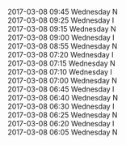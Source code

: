 2017-03-08 09:45 Wednesday  N  
2017-03-08 09:25 Wednesday  I  
2017-03-08 09:15 Wednesday  N  
2017-03-08 09:00 Wednesday  I  
2017-03-08 08:55 Wednesday  N  
2017-03-08 07:20 Wednesday  I  
2017-03-08 07:15 Wednesday  N  
2017-03-08 07:10 Wednesday  I  
2017-03-08 07:00 Wednesday  N  
2017-03-08 06:45 Wednesday  I  
2017-03-08 06:40 Wednesday  N  
2017-03-08 06:30 Wednesday  I  
2017-03-08 06:25 Wednesday  N  
2017-03-08 06:20 Wednesday  I  
2017-03-08 06:05 Wednesday  N  
